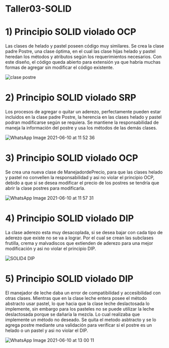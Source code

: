 # Taller03-SOLID
# 1) Principio SOLID violado OCP

Las clases de helado y pastel poseen código muy similares. Se crea la clase padre Postre, una clase óptima, en el cual las clase hijas helado y pastel heredan los métodos y atributos según los requerimientos necesarios. Con este diseño, el código queda abierto para extensión ya que habría muchas formas de agregar sin modificar el código existente.

![clase postre](https://user-images.githubusercontent.com/33164047/121559752-7e118e80-c9dc-11eb-9d7f-3b7e89f0276a.jpg)

# 2) Principio SOLID violado SRP

Los procesos de agregar o quitar un aderezo, perfectamente pueden estar incluidos en la clase padre Postre, la herencia en las clases helado y pastel podran modificarse según se requiera. Se mantiene la responsabilidad de maneja la información del postre y usa los métodos de las demás clases. 

![WhatsApp Image 2021-06-10 at 11 52 36](https://user-images.githubusercontent.com/33164047/121568325-35120800-c9e5-11eb-878d-0175be1f5837.jpeg)

# 3) Principio SOLID violado OCP

Se crea una nueva clase de ManejadordePrecio, para que las clases helado y pastel no convellen la responsabilidad y asi no violar el principio OCP, debido a que si se desea modificar el precio de los postres se tendría que abrir la clase postres para modificarla. 

![WhatsApp Image 2021-06-10 at 11 57 31](https://user-images.githubusercontent.com/33164047/121569292-40b1fe80-c9e6-11eb-956b-c350826837d3.jpeg)

# 4) Principio SOLID violado DIP

La clase aderezo esta muy desacoplada, si se desea bajar con cada tipo de aderezo que existe no se va a lograr. Por el cual se crean las subclases frutilla, crema y malvadiscos que extienden de aderezo para una mejor modificación y asi no violar el principio DIP.

![SOLID4 DIP ](https://user-images.githubusercontent.com/84789414/121574744-3430a480-c9ec-11eb-8a12-68ffc1c84c26.png)


# 5) Principio SOLID violado DIP

El manejador de leche daba un error de compatibilidad y accesibilidad con otras clases. Mientras que en la clase leche entera posee el método abstracto usar pastel, lo que hacia que la clase leche deslactosada lo implemente, sin embargo para los pasteles no se puede utilizar la leche deslactosada porque se dañaría la mezcla. Lo cual realizaba que implemente un método no deseado. Se quita el metodo asbtracto y se lo agrega postre mediante una validación para verificar si el postre es un helado o un pastel y asi no violar el DIP.

![WhatsApp Image 2021-06-10 at 13 00 11](https://user-images.githubusercontent.com/33164047/121574424-df8d2980-c9eb-11eb-9fd8-df6039099ec2.jpeg)

